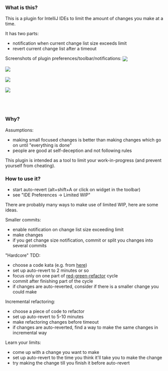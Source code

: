 ### What is this?

This is a plugin for IntelliJ IDEs to limit the amount of changes you make at a time.

It has two parts:
 - notification when current change list size exceeds limit
 - revert current change list after a timeout

Screenshots of plugin preferences/toolbar/notifications:
<img src="https://github.com/dkandalov/auto-revert-plugin/blob/master/settings.png?raw=true" align="center"/>
<br/><br/>
<img src="https://github.com/dkandalov/auto-revert-plugin/blob/master/toolbar.png?raw=true" align="center"/>
<br/><br/>
<img src="https://github.com/dkandalov/auto-revert-plugin/blob/master/change-size-exceeded.png?raw=true" align="center"/>
<br/><br/>
<img src="https://github.com/dkandalov/auto-revert-plugin/blob/master/commit-was-cancelled.png?raw=true" align="center"/>
<br/><br/>
<br/><br/>


### Why?

Assumptions:
 - making small focused changes is better than making changes which go on until "everything is done"
 - people are good at self-deception and not following rules

This plugin is intended as a tool to limit your work-in-progress (and prevent yourself from cheating).


### How to use it?

 - start auto-revert (alt+shift+A or click on widget in the toolbar)
 - see "IDE Preferences -> Limited WIP"

There are probably many ways to make use of limited WIP, here are some ideas.

Smaller commits:
 - enable notification on change list size exceeding limit
 - make changes
 - if you get change size notification, commit or split you changes into several commits

"Hardcore" TDD:
 - choose a code kata (e.g. from [here](http://codingdojo.org/cgi-bin/index.pl?KataCatalogue))
 - set up auto-revert to 2 minutes or so
 - focus only on one part of [red-green-refactor](http://blog.cleancoder.com/uncle-bob/2014/12/17/TheCyclesOfTDD.html) cycle
 - commit after finishing part of the cycle
 - if changes are auto-reverted, consider if there is a smaller change you could make

Incremental refactoring:
 - choose a piece of code to refactor
 - set up auto-revert to 5-10 minutes
 - make refactoring changes before timeout
 - if changes are auto-reverted, find a way to make the same changes in incremental way

Learn your limits:
 - come up with a change you want to make
 - set up auto-revert to the time you think it'll take you to make the change
 - try making the change till you finish it before auto-revert
